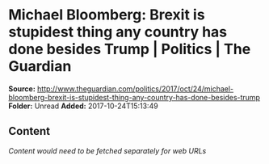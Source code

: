 # Michael Bloomberg: Brexit is stupidest thing any country has done besides Trump | Politics | The Guardian

**Source:** http://www.theguardian.com/politics/2017/oct/24/michael-bloomberg-brexit-is-stupidest-thing-any-country-has-done-besides-trump
**Folder:** Unread
**Added:** 2017-10-24T15:13:49




## Content
*Content would need to be fetched separately for web URLs*
